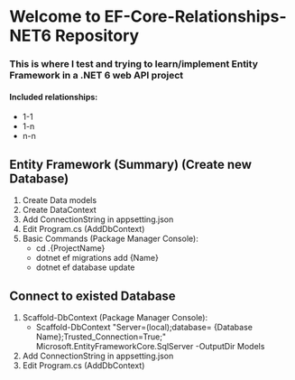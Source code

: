 # Welcome to EF-Core-Relationships-NET6 Repository
### This is where I test and trying to learn/implement Entity Framework in a .NET 6 web API project

#### Included relationships:
* 1-1
* 1-n
* n-n

## Entity Framework (Summary) (Create new Database)
1. Create Data models
2. Create DataContext
3. Add ConnectionString in appsetting.json
4. Edit Program.cs (AddDbContext)
5. Basic Commands (Package Manager Console):
    + cd .\{ProjectName}
    + dotnet ef migrations add {Name}
    + dotnet ef database update

## Connect to existed Database
1. Scaffold-DbContext (Package Manager Console):
    + Scaffold-DbContext "Server=(local);database= {Database Name};Trusted_Connection=True;" Microsoft.EntityFrameworkCore.SqlServer -OutputDir Models
2. Add ConnectionString in appsetting.json
3. Edit Program.cs (AddDbContext)
